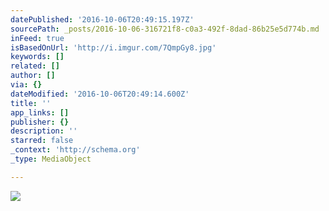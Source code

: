 ```yaml
---
datePublished: '2016-10-06T20:49:15.197Z'
sourcePath: _posts/2016-10-06-316721f8-c0a3-492f-8dad-86b25e5d774b.md
inFeed: true
isBasedOnUrl: 'http://i.imgur.com/7QmpGy8.jpg'
keywords: []
related: []
author: []
via: {}
dateModified: '2016-10-06T20:49:14.600Z'
title: ''
app_links: []
publisher: {}
description: ''
starred: false
_context: 'http://schema.org'
_type: MediaObject

---
```

![](https://imgflo.herokuapp.com/graph/2b2431f8e7ba7b0/3e9ffebc4f348c3cf5200876002a1284/noop.jpg?input=http%3A%2F%2Fi.imgur.com%2F7QmpGy8.jpg)